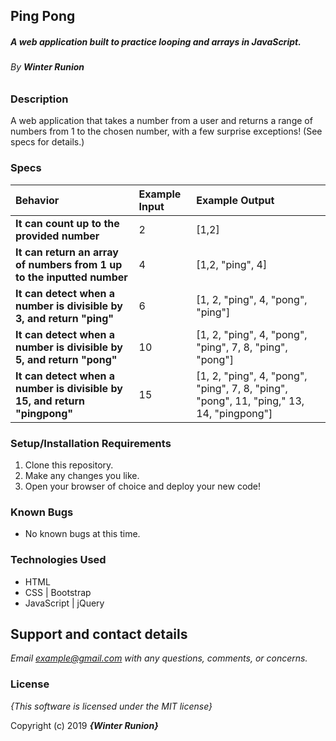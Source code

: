 ## Ping Pong

##### A web application built to practice looping and arrays in JavaScript.

###### By **Winter Runion**

### Description

A web application that takes a number from a user and returns a range of numbers from 1 to the chosen number, with a few surprise  exceptions! (See specs for details.)

### Specs
| Behavior | Example Input | Example Output |
| :-------------     | :------------- | :------------- |
| **It can count up to the provided number** | 2 | [1,2] |
| **It can return an array of numbers from 1 up to the inputted number** | 4 | [1,2, "ping", 4] |
| **It can detect when a number is divisible by 3, and return "ping"** | 6 | [1, 2, "ping", 4, "pong", "ping"] |
| **It can detect when a number is divisible by 5, and return "pong"**| 10 | [1, 2, "ping", 4, "pong", "ping", 7, 8, "ping", "pong"] |
| **It can detect when a number is divisible by 15, and return "pingpong"**| 15 | [1, 2, "ping", 4, "pong", "ping", 7, 8, "ping", "pong", 11, "ping," 13, 14, "pingpong"] |

### Setup/Installation Requirements

1. Clone this repository.
2. Make any changes you like.
3. Open your browser of choice and deploy your new code!

### Known Bugs
* No known bugs at this time.

### Technologies Used
* HTML
* CSS | Bootstrap
* JavaScript | jQuery

## Support and contact details

_Email example@gmail.com with any questions, comments, or concerns._

### License

*{This software is licensed under the MIT license}*

Copyright (c) 2019 **_{Winter Runion}_**
